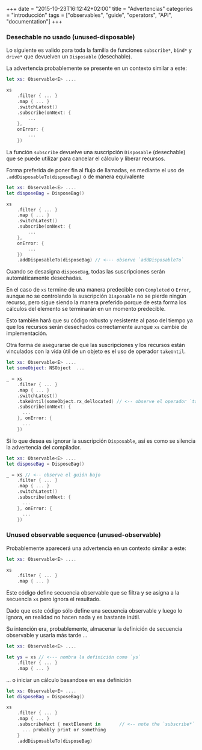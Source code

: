 +++
date = "2015-10-23T16:12:42+02:00"
title = "Advertencias"
categories = "introducción"
tags = ["observables", "guide", "operators", "API", "documentation"]
+++

### <a name="unused-disposable"></a>Desechable no usado (unused-disposable)

Lo siguiente es valido para toda la familia de funciones `subscribe*`, `bind*` y `drive*` que devuelven un `Disposable` (desechable).

La advertencia probablemente se presente en un contexto similar a este:

```Swift
let xs: Observable<E> ....

xs
    .filter { ... }
    .map { ... }
    .switchLatest()
    .subscribe(onNext: {
        ...
    }, 
    onError: {
        ...
    })  
```

La función `subscribe` devuelve una suscripción `Disposable` (desechable) que se puede utilizar para cancelar el cálculo y liberar recursos.

Forma preferida de poner fin al flujo de llamadas, es mediante el uso de `.addDisposableTo(disposeBag)` o de manera equivalente

```Swift
let xs: Observable<E> ....
let disposeBag = DisposeBag()

xs
    .filter { ... }
    .map { ... }
    .switchLatest()
    .subscribe(onNext: {
        ...
    }, 
    onError: {
        ...
    })
    .addDisposableTo(disposeBag) // <--- observe `addDisposableTo`
```

Cuando se desasigna `disposeBag`, todas las suscripciones serán automáticamente desechadas.

En el caso de `xs` termine de una manera predecible con `Completed` o `Error`, aunque no se controlando la suscripción `Disposable` no se pierde ningún recurso, pero sigue siendo la manera preferido porque de esta forma los cálculos del elemento se terminarán en un momento predecible.

Esto también hará que su código robusto y resistente al paso del tiempo ya que los recursos serán desechados correctamente aunque `xs` cambie de implementación.

Otra forma de asegurarse de que las suscripciones y los recursos están vinculados con la vida útil de un objeto es el uso de operador `takeUntil`.

```Swift
let xs: Observable<E> ....
let someObject: NSObject  ...

_ = xs
    .filter { ... }
    .map { ... }
    .switchLatest()
    .takeUntil(someObject.rx_dellocated) // <-- observe el operador `takeUntil` 
    .subscribe(onNext: {
      ...
    }, onError: {
      ...
    })
```

Si lo que desea es ignorar la suscripción `Disposable`, así es como se silencia la advertencia del compilador.

```Swift
let xs: Observable<E> ....
let disposeBag = DisposeBag()

_ = xs // <-- observe el guión bajo
    .filter { ... }
    .map { ... }
    .switchLatest()
    .subscribe(onNext: {
      ...
    }, onError: {
      ...
    })
```

### <a name="unused-observable"></a>Unused observable sequence (unused-observable)

Probablemente aparecerá una advertencia en un contexto similar a este:

```Swift
let xs: Observable<E> ....

xs
    .filter { ... }
    .map { ... }
```

Este código define secuencia observable que se filtra y se asigna a la secuencia `xs` pero ignora el resultado.

Dado que este código sólo define una secuencia observable y luego lo ignora, en realidad no hacen nada y es bastante inútil.

Su intención era, probablemente, almacenar la definición de secuencia observable y usarla más tarde ...

```Swift
let xs: Observable<E> ....

let ys = xs // <--- nombra la definición como `ys`
    .filter { ... }
    .map { ... }
```

... o iniciar un cálculo basandose en esa definición 

```Swift
let xs: Observable<E> ....
let disposeBag = DisposeBag()

xs
    .filter { ... }
    .map { ... }
    .subscribeNext { nextElement in       // <-- note the `subscribe*` method
      ... probably print or something
    }
    .addDisposableTo(disposeBag)
```
